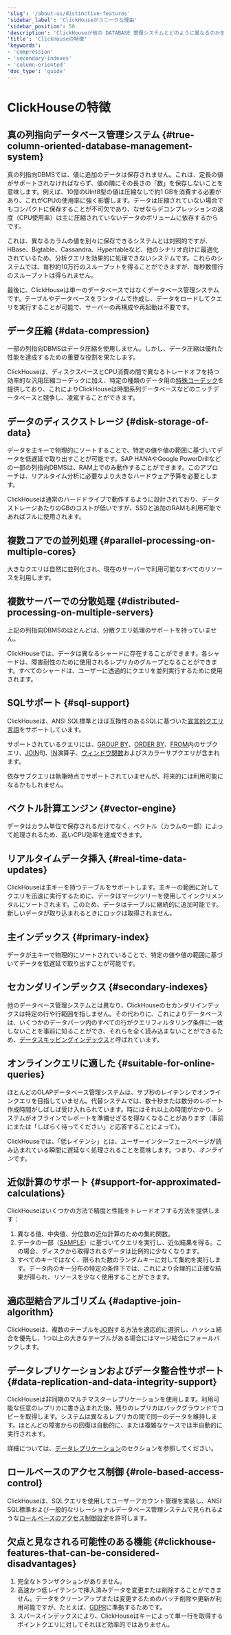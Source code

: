 ```yaml
---
'slug': '/about-us/distinctive-features'
'sidebar_label': 'ClickHouseがユニークな理由'
'sidebar_position': 50
'description': 'ClickHouseが他の DATABASE 管理システムとどのように異なるのかを理解する'
'title': 'ClickHouseの特徴'
'keywords':
- 'compression'
- 'secondary-indexes'
- 'column-oriented'
'doc_type': 'guide'
---
```



# ClickHouseの特徴

## 真の列指向データベース管理システム {#true-column-oriented-database-management-system}

真の列指向DBMSでは、値に追加のデータは保存されません。これは、定長の値がサポートされなければならず、値の隣にその長さの「数」を保存しないことを意味します。例えば、10億のUInt8型の値は圧縮なしで約1 GBを消費する必要があり、これがCPUの使用率に強く影響します。データは圧縮されていない場合でもコンパクトに保存することが不可欠であり、なぜならデコンプレッションの速度（CPU使用率）は主に圧縮されていないデータのボリュームに依存するからです。

これは、異なるカラムの値を別々に保存できるシステムとは対照的ですが、HBase、Bigtable、Cassandra、Hypertableなど、他のシナリオ向けに最適化されているため、分析クエリを効果的に処理できないシステムです。これらのシステムでは、毎秒約10万行のスループットを得ることができますが、毎秒数億行のスループットは得られません。

最後に、ClickHouseは単一のデータベースではなくデータベース管理システムです。テーブルやデータベースをランタイムで作成し、データをロードしてクエリを実行することが可能で、サーバーの再構成や再起動は不要です。

## データ圧縮 {#data-compression}

一部の列指向DBMSはデータ圧縮を使用しません。しかし、データ圧縮は優れた性能を達成するための重要な役割を果たします。

ClickHouseは、ディスクスペースとCPU消費の間で異なるトレードオフを持つ効率的な汎用圧縮コーデックに加え、特定の種類のデータ用の[特殊コーデック](/sql-reference/statements/create/table.md#specialized-codecs)を提供しており、これによりClickHouseは時間系列データベースなどのニッチデータベースと競争し、凌駕することができます。

## データのディスクストレージ {#disk-storage-of-data}

データを主キーで物理的にソートすることで、特定の値や値の範囲に基づいてデータを低遅延で取り出すことが可能です。SAP HANAやGoogle PowerDrillなどの一部の列指向DBMSは、RAM上でのみ動作することができます。このアプローチは、リアルタイム分析に必要なより大きなハードウェア予算を必要とします。

ClickHouseは通常のハードドライブで動作するように設計されており、データストレージあたりのGBのコストが低いですが、SSDと追加のRAMも利用可能であればフルに使用されます。

## 複数コアでの並列処理 {#parallel-processing-on-multiple-cores}

大きなクエリは自然に並列化され、現在のサーバーで利用可能なすべてのリソースを利用します。

## 複数サーバーでの分散処理 {#distributed-processing-on-multiple-servers}

上記の列指向DBMSのほとんどは、分散クエリ処理のサポートを持っていません。

ClickHouseでは、データは異なるシャードに存在することができます。各シャードは、障害耐性のために使用されるレプリカのグループとなることができます。すべてのシャードは、ユーザーに透過的にクエリを並列実行するために使用されます。

## SQLサポート {#sql-support}

ClickHouseは、ANSI SQL標準とほぼ互換性のあるSQLに基づいた[宣言的クエリ言語](/sql-reference/)をサポートしています。

サポートされているクエリには、[GROUP BY](../sql-reference/statements/select/group-by.md)、[ORDER BY](../sql-reference/statements/select/order-by.md)、[FROM](../sql-reference/statements/select/from.md)内のサブクエリ、[JOIN](../sql-reference/statements/select/join.md)句、[IN](../sql-reference/operators/in.md)演算子、[ウィンドウ関数](../sql-reference/window-functions/index.md)およびスカラーサブクエリが含まれます。

依存サブクエリは執筆時点でサポートされていませんが、将来的には利用可能になるかもしれません。

## ベクトル計算エンジン {#vector-engine}

データはカラム単位で保存されるだけでなく、ベクトル（カラムの一部）によって処理されるため、高いCPU効率を達成できます。

## リアルタイムデータ挿入 {#real-time-data-updates}

ClickHouseは主キーを持つテーブルをサポートします。主キーの範囲に対してクエリを迅速に実行するために、データはマージツリーを使用してインクリメンタルにソートされます。このため、データはテーブルに継続的に追加可能です。新しいデータが取り込まれるときにロックは取得されません。

## 主インデックス {#primary-index}

データが主キーで物理的にソートされていることで、特定の値や値の範囲に基づいてデータを低遅延で取り出すことが可能です。

## セカンダリインデックス {#secondary-indexes}

他のデータベース管理システムとは異なり、ClickHouseのセカンダリインデックスは特定の行や行範囲を指しません。その代わりに、これによりデータベースは、いくつかのデータパーツ内のすべての行がクエリフィルタリング条件に一致しないことを事前に知ることができ、それらを全く読み込まないことができるため、[データスキッピングインデックス](../engines/table-engines/mergetree-family/mergetree.md#table_engine-mergetree-data_skipping-indexes)と呼ばれています。

## オンラインクエリに適した {#suitable-for-online-queries}

ほとんどのOLAPデータベース管理システムは、サブ秒のレイテンシでオンラインクエリを目指していません。代替システムでは、数十秒または数分のレポート作成時間がしばしば受け入れられています。時にはそれ以上の時間がかかり、システムがオフラインでレポートを準備せざるを得なくなることがあります（事前にまたは「しばらく待ってください」と応答することによって）。

ClickHouseでは、「低レイテンシ」とは、ユーザーインターフェースページが読み込まれている瞬間に遅延なく処理されることを意味します。つまり、*オンライン*です。

## 近似計算のサポート {#support-for-approximated-calculations}

ClickHouseはいくつかの方法で精度と性能をトレードオフする方法を提供します：

1.  異なる値、中央値、分位数の近似計算のための集約関数。
2.  データの一部（[SAMPLE](../sql-reference/statements/select/sample.md)）に基づいてクエリを実行し、近似結果を得る。この場合、ディスクから取得されるデータは比例的に少なくなります。
3.  すべてのキーではなく、限られた数のランダムキーに対して集約を実行します。データ内のキー分布の特定の条件下では、これにより合理的に正確な結果が得られ、リソースを少なく使用することができます。

## 適応型結合アルゴリズム {#adaptive-join-algorithm}

ClickHouseは、複数のテーブルを[JOIN](../sql-reference/statements/select/join.md)する方法を適応的に選択し、ハッシュ結合を優先し、1つ以上の大きなテーブルがある場合にはマージ結合にフォールバックします。

## データレプリケーションおよびデータ整合性サポート {#data-replication-and-data-integrity-support}

ClickHouseは非同期のマルチマスターレプリケーションを使用します。利用可能な任意のレプリカに書き込まれた後、残りのレプリカはバックグラウンドでコピーを取得します。システムは異なるレプリカの間で同一のデータを維持します。ほとんどの障害からの回復は自動的に、または複雑なケースでは半自動的に実行されます。

詳細については、[データレプリケーション](../engines/table-engines/mergetree-family/replication.md)のセクションを参照してください。

## ロールベースのアクセス制御 {#role-based-access-control}

ClickHouseは、SQLクエリを使用してユーザーアカウント管理を実装し、ANSI SQL標準および一般的なリレーショナルデータベース管理システムで見られるような[ロールベースのアクセス制御設定](/guides/sre/user-management/index.md)を許可します。

## 欠点と見なされる可能性のある機能 {#clickhouse-features-that-can-be-considered-disadvantages}

1.  完全なトランザクションがありません。
2.  高速かつ低レイテンシで挿入済みデータを変更または削除することができません。データをクリーンアップまたは変更するためのバッチ削除や更新が利用可能ですが、たとえば、[GDPR](https://gdpr-info.eu)に準拠するためです。
3.  スパースインデックスにより、ClickHouseはキーによって単一行を取得するポイントクエリに対してそれほど効率的ではありません。
